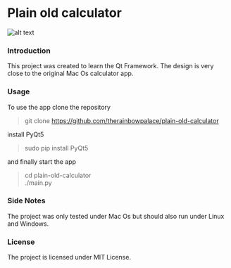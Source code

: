 # Plain old calculator

![alt text](https://github.com/therainbowpalace/plain-old-calculator/docs/app-snapshot-01.jpg)


### Introduction
This project was created to learn the Qt Framework. The design is very close
to the original Mac Os calculator app.


### Usage
To use the app clone the repository
> git clone https://github.com/therainbowpalace/plain-old-calculator

install PyQt5
> sudo pip install PyQt5

and finally start the app
> cd plain-old-calculator  
> ./main.py


### Side Notes
The project was only tested under Mac Os but should also run under Linux and
Windows.


### License
The project is licensed under MIT License.

